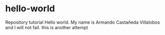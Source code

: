 # hello-world
Repository tutorial
Hello world. My name is Armando Castañeda Villalobos and I will not fail.
this is another attempt
